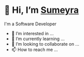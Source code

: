  # 👋 Hi, I’m [Sumeyra](https://github.com/sumeyrakb) 
 I'm a Software Developer
- 👀 I’m interested in ...
- 🌱 I’m currently learning ...
- 💞️ I’m looking to collaborate on ...
- 📫 How to reach me ...

<!---
sumeyrakb/sumeyrakb is a ✨ special ✨ repository because its `README.md` (this file) appears on your GitHub profile.
You can click the Preview link to take a look at your changes.
--->
